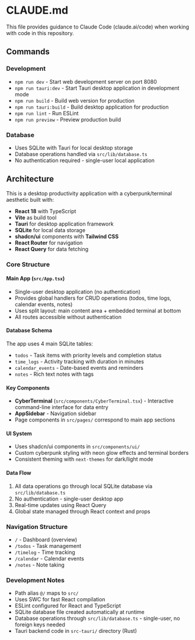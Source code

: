 # CLAUDE.md

This file provides guidance to Claude Code (claude.ai/code) when working with code in this repository.

## Commands

### Development
- `npm run dev` - Start web development server on port 8080
- `npm run tauri:dev` - Start Tauri desktop application in development mode
- `npm run build` - Build web version for production
- `npm run tauri:build` - Build desktop application for production
- `npm run lint` - Run ESLint
- `npm run preview` - Preview production build

### Database
- Uses SQLite with Tauri for local desktop storage
- Database operations handled via `src/lib/database.ts`
- No authentication required - single-user local application

## Architecture

This is a desktop productivity application with a cyberpunk/terminal aesthetic built with:
- **React 18** with TypeScript
- **Vite** as build tool  
- **Tauri** for desktop application framework
- **SQLite** for local data storage
- **shadcn/ui** components with **Tailwind CSS**
- **React Router** for navigation
- **React Query** for data fetching

### Core Structure

#### Main App (`src/App.tsx`)
- Single-user desktop application (no authentication)
- Provides global handlers for CRUD operations (todos, time logs, calendar events, notes)
- Uses split layout: main content area + embedded terminal at bottom
- All routes accessible without authentication

#### Database Schema
The app uses 4 main SQLite tables:
- `todos` - Task items with priority levels and completion status
- `time_logs` - Activity tracking with duration in minutes
- `calendar_events` - Date-based events and reminders
- `notes` - Rich text notes with tags

#### Key Components
- **CyberTerminal** (`src/components/CyberTerminal.tsx`) - Interactive command-line interface for data entry
- **AppSidebar** - Navigation sidebar
- Page components in `src/pages/` correspond to main app sections

#### UI System
- Uses shadcn/ui components in `src/components/ui/`
- Custom cyberpunk styling with neon glow effects and terminal borders
- Consistent theming with `next-themes` for dark/light mode

#### Data Flow
1. All data operations go through local SQLite database via `src/lib/database.ts`
2. No authentication - single-user desktop app
3. Real-time updates using React Query
4. Global state managed through React context and props

### Navigation Structure
- `/` - Dashboard (overview)
- `/todos` - Task management
- `/timelog` - Time tracking
- `/calendar` - Calendar events
- `/notes` - Note taking

### Development Notes
- Path alias `@/` maps to `src/`
- Uses SWC for fast React compilation
- ESLint configured for React and TypeScript
- SQLite database file created automatically at runtime
- Database operations through `src/lib/database.ts` - single-user, no foreign keys needed
- Tauri backend code in `src-tauri/` directory (Rust)